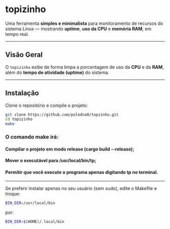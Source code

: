 #  topizinho

Uma ferramenta **simples e minimalista** para monitoramento de recursos do sistema Linux — mostrando **uptime**, **uso da CPU** e **memória RAM**, em tempo real.

---

##  Visão Geral

O `topizinho` exibe de forma limpa a porcentagem de uso da **CPU** e da **RAM**, além do **tempo de atividade (uptime)** do sistema.

---

##  Instalação

Clone o repositório e compile o projeto:

```bash
git clone https://github.com/poledna0/topzinho.git
cd topizinho
make
```

### O comando make irá:

  #### Compilar o projeto em modo release (cargo build --release);

  #### Mover o executável para /usr/local/bin/tp;

  #### Permitir que você execute o programa apenas digitando tp no terminal.

---

Se preferir instalar apenas no seu usuário (sem sudo), edite o Makefile e troque:

```bash
BIN_DIR=/usr/local/bin
```

por:

```bash
BIN_DIR=$(HOME)/.local/bin
```
